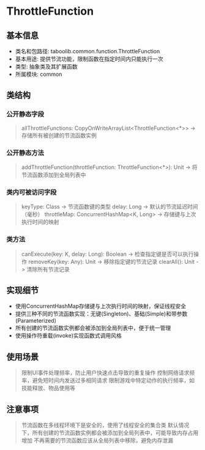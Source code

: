 # ThrottleFunction

## 基本信息
- 类名和包路径: taboolib.common.function.ThrottleFunction
- 基本用途: 提供节流功能，限制函数在指定时间内只能执行一次
- 类型: 抽象类及其扩展函数
- 所属模块: common

## 类结构
### 公开静态字段
> allThrottleFunctions: CopyOnWriteArrayList<ThrottleFunction<*>> -> 存储所有被创建的节流函数实例

### 公开静态方法
> addThrottleFunction(throttleFunction: ThrottleFunction<*>): Unit -> 将节流函数添加到全局列表中

### 类内可被访问字段
> keyType: Class<K> -> 节流函数键的类型
> delay: Long -> 默认的节流延迟时间（毫秒）
> throttleMap: ConcurrentHashMap<K, Long> -> 存储键与上次执行时间的映射

### 类方法
> canExecute(key: K, delay: Long): Boolean -> 检查指定键是否可以执行操作
> removeKey(key: Any): Unit -> 移除指定键的节流记录
> clearAll(): Unit -> 清除所有节流记录

## 实现细节
- 使用ConcurrentHashMap存储键与上次执行时间的映射，保证线程安全
- 提供三种不同的节流函数实现：无键(Singleton)、基础(Simple)和带参数(Parameterized)
- 所有创建的节流函数实例都会被添加到全局列表中，便于统一管理
- 使用操作符重载(invoke)实现函数式调用风格

## 使用场景
> 限制UI事件处理频率，防止用户快速点击导致的重复操作
> 控制网络请求频率，避免短时间内发送过多相同请求
> 限制游戏中特定动作的执行频率，如技能释放、物品使用等

## 注意事项
> 节流函数在多线程环境下是安全的，使用了线程安全的集合类
> 默认情况下，所有创建的节流函数实例都会被添加到全局列表中，可能导致内存占用增加
> 不再需要的节流函数应该从全局列表中移除，避免内存泄漏
